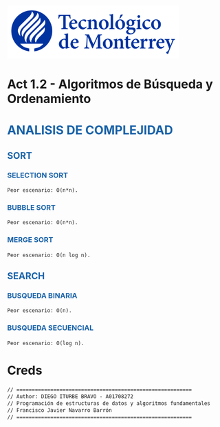 ![Tec de Monterrey](images/logotecmty.png)
# Act 1.2 - Algoritmos de Búsqueda y Ordenamiento

# <span style="color: rgb(26, 99, 169);">ANALISIS DE COMPLEJIDAD   </span>
## <span style="color: rgb(26, 99, 169);">SORT   </span>
### <span style="color: rgb(26, 99, 169);">SELECTION SORT   </span>
```
Peor escenario: O(n*n).
```
### <span style="color: rgb(26, 99, 169);">BUBBLE SORT   </span>
```
Peor escenario: O(n*n).
```
### <span style="color: rgb(26, 99, 169);">MERGE SORT   </span>
```
Peor escenario: O(n log n).
```
## <span style="color: rgb(26, 99, 169);">SEARCH  </span>
### <span style="color: rgb(26, 99, 169);">BUSQUEDA BINARIA   </span>
```
Peor escenario: O(n).
```
### <span style="color: rgb(26, 99, 169);">BUSQUEDA SECUENCIAL  </span>
```
Peor escenario: O(log n).
```

# Creds
```
// =========================================================
// Author: DIEGO ITURBE BRAVO - A01708272
// Programación de estructuras de datos y algoritmos fundamentales
// Francisco Javier Navarro Barrón
// =========================================================
```

